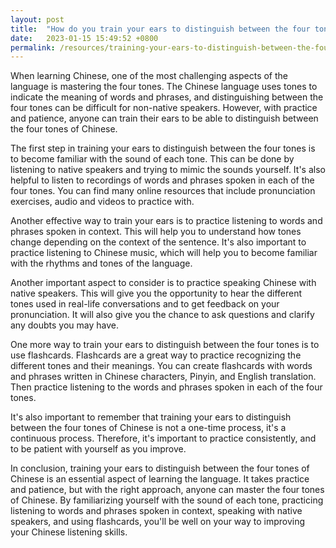 ```yaml
---
layout: post
title:  "How do you train your ears to distinguish between the four tones of Chinese?"
date:   2023-01-15 15:49:52 +0800
permalink: /resources/training-your-ears-to-distinguish-between-the-four-tones-in-chinese
---
```



When learning Chinese, one of the most challenging aspects of the language is mastering the four tones. The Chinese language uses tones to indicate the meaning of words and phrases, and distinguishing between the four tones can be difficult for non-native speakers. However, with practice and patience, anyone can train their ears to be able to distinguish between the four tones of Chinese.



The first step in training your ears to distinguish between the four tones is to become familiar with the sound of each tone. This can be done by listening to native speakers and trying to mimic the sounds yourself. It's also helpful to listen to recordings of words and phrases spoken in each of the four tones. You can find many online resources that include pronunciation exercises, audio and videos to practice with.



Another effective way to train your ears is to practice listening to words and phrases spoken in context. This will help you to understand how tones change depending on the context of the sentence. It's also important to practice listening to Chinese music, which will help you to become familiar with the rhythms and tones of the language.



Another important aspect to consider is to practice speaking Chinese with native speakers. This will give you the opportunity to hear the different tones used in real-life conversations and to get feedback on your pronunciation. It will also give you the chance to ask questions and clarify any doubts you may have.



One more way to train your ears to distinguish between the four tones is to use flashcards. Flashcards are a great way to practice recognizing the different tones and their meanings. You can create flashcards with words and phrases written in Chinese characters, Pinyin, and English translation. Then practice listening to the words and phrases spoken in each of the four tones.



It's also important to remember that training your ears to distinguish between the four tones of Chinese is not a one-time process, it's a continuous process. Therefore, it's important to practice consistently, and to be patient with yourself as you improve.



In conclusion, training your ears to distinguish between the four tones of Chinese is an essential aspect of learning the language. It takes practice and patience, but with the right approach, anyone can master the four tones of Chinese. By familiarizing yourself with the sound of each tone, practicing listening to words and phrases spoken in context, speaking with native speakers, and using flashcards, you'll be well on your way to improving your Chinese listening skills.
